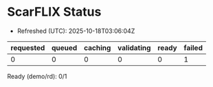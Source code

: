 ﻿# ScarFLIX Status

* Refreshed (UTC): 2025-10-18T03:06:04Z

| requested | queued | caching | validating | ready | failed |
|-----------|--------|---------|------------|-------|--------|
| 0 | 0 | 0 | 0 | 0 | 1 |

Ready (demo/rd): 0/1
